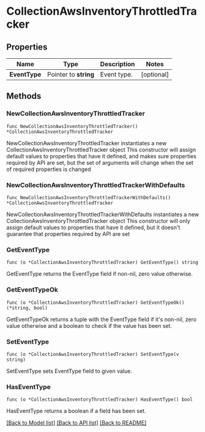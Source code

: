 # CollectionAwsInventoryThrottledTracker

## Properties

Name | Type | Description | Notes
------------ | ------------- | ------------- | -------------
**EventType** | Pointer to **string** | Event type. | [optional] 

## Methods

### NewCollectionAwsInventoryThrottledTracker

`func NewCollectionAwsInventoryThrottledTracker() *CollectionAwsInventoryThrottledTracker`

NewCollectionAwsInventoryThrottledTracker instantiates a new CollectionAwsInventoryThrottledTracker object
This constructor will assign default values to properties that have it defined,
and makes sure properties required by API are set, but the set of arguments
will change when the set of required properties is changed

### NewCollectionAwsInventoryThrottledTrackerWithDefaults

`func NewCollectionAwsInventoryThrottledTrackerWithDefaults() *CollectionAwsInventoryThrottledTracker`

NewCollectionAwsInventoryThrottledTrackerWithDefaults instantiates a new CollectionAwsInventoryThrottledTracker object
This constructor will only assign default values to properties that have it defined,
but it doesn't guarantee that properties required by API are set

### GetEventType

`func (o *CollectionAwsInventoryThrottledTracker) GetEventType() string`

GetEventType returns the EventType field if non-nil, zero value otherwise.

### GetEventTypeOk

`func (o *CollectionAwsInventoryThrottledTracker) GetEventTypeOk() (*string, bool)`

GetEventTypeOk returns a tuple with the EventType field if it's non-nil, zero value otherwise
and a boolean to check if the value has been set.

### SetEventType

`func (o *CollectionAwsInventoryThrottledTracker) SetEventType(v string)`

SetEventType sets EventType field to given value.

### HasEventType

`func (o *CollectionAwsInventoryThrottledTracker) HasEventType() bool`

HasEventType returns a boolean if a field has been set.


[[Back to Model list]](../README.md#documentation-for-models) [[Back to API list]](../README.md#documentation-for-api-endpoints) [[Back to README]](../README.md)


